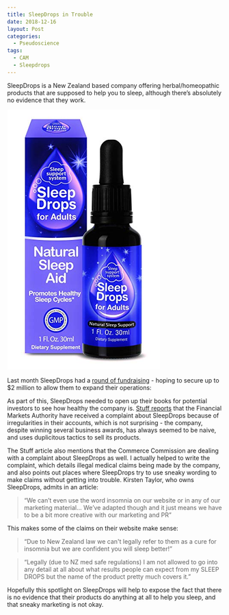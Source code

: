 ```yaml
---
title: SleepDrops in Trouble
date: 2018-12-16
layout: Post
categories:
  - Pseudoscience
tags:
  - CAM
  - Sleepdrops
---
```


SleepDrops is a New Zealand based company offering herbal/homeopathic products that are supposed to help you to sleep, although there’s absolutely no evidence that they work.

<!-- more -->

![Sleep Drops](./81XEEM7itDL._SY606_.jpg)

Last month SleepDrops had a [round of fundraising](https://www.pledgeme.co.nz/investments/333-sleepdrops-2-million-funding-target-min-of-500-000-reached) - hoping to secure up to $2 million to allow them to expand their operations:

As part of this, SleepDrops needed to open up their books for potential investors to see how healthy the company is. [Stuff reports](https://www.stuff.co.nz/business/109035978/fma-commerce-commission-field-sleepdrops-complaints) that the Financial Markets Authority have received a complaint about SleepDrops because of irregularities in their accounts, which is not surprising - the company, despite winning several business awards, has always seemed to be naive, and uses duplicitous tactics to sell its products.

The Stuff article also mentions that the Commerce Commission are dealing with a complaint about SleepDrops as well. I actually helped to write the complaint, which details illegal medical claims being made by the company, and also points out places where SleepDrops try to use sneaky wording to make claims without getting into trouble. Kirsten Taylor, who owns SleepDrops, admits in an article:

> “We can’t even use the word insomnia on our website or in any of our marketing material… We’ve adapted though and it just means we have to be a bit more creative with our marketing and PR”

This makes some of the claims on their website make sense:

> “Due to New Zealand law we can't legally refer to them as a cure for insomnia but we are confident you will sleep better!”

> “Legally (due to NZ med safe regulations) I am not allowed to go into any detail at all about what results people can expect from my SLEEP DROPS but the name of the product pretty much covers it.”

Hopefully this spotlight on SleepDrops will help to expose the fact that there is no evidence that their products do anything at all to help you sleep, and that sneaky marketing is not okay.
